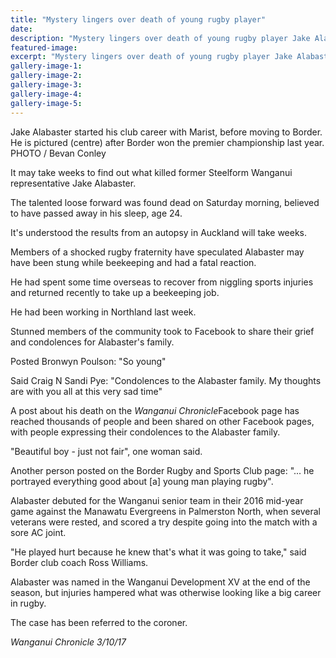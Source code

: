 ```yaml
---
title: "Mystery lingers over death of young rugby player"
date: 
description: "Mystery lingers over death of young rugby player Jake Alabaster..."
featured-image: 
excerpt: "Mystery lingers over death of young rugby player Jake Alabaster."
gallery-image-1: 
gallery-image-2: 
gallery-image-3: 
gallery-image-4: 
gallery-image-5: 
---
```


<p><span>Jake Alabaster started his club career with Marist, before moving to Border. <br />He is pictured (centre) after Border won the premier championship last year. <br />PHOTO / Bevan Conley</span></p>
<p class="element element-paragraph">It may take weeks to find out what killed former Steelform Wanganui representative Jake Alabaster.</p>
<p class="element element-paragraph">The talented loose forward was found dead on Saturday morning, believed to have passed away in his sleep, age 24.</p>
<p class="element element-paragraph">It's understood the results from an autopsy in Auckland will take weeks.</p>
<p class="element element-paragraph">Members of a shocked rugby fraternity have speculated Alabaster may have been stung while beekeeping and had a fatal reaction.</p>
<p class="element element-paragraph">He had spent some time overseas to recover from niggling sports injuries and returned recently to take up a beekeeping job.</p>
<p class="element element-paragraph">He had been working in Northland last week.</p>
<p class="element element-paragraph">Stunned members of the community took to Facebook to share their grief and condolences for Alabaster's family.</p>
<p class="element element-paragraph">Posted Bronwyn Poulson: "So young"</p>
<p class="element element-paragraph">Said Craig N Sandi Pye: "Condolences to the Alabaster family. My thoughts are with you all at this very sad time"</p>
<p class="element element-paragraph">A post about his death on the&nbsp;<em>Wanganui Chronicle</em>Facebook page has reached thousands of people and been shared on other Facebook pages, with people expressing their condolences to the Alabaster family.</p>
<p class="element element-paragraph">"Beautiful boy - just not fair", one woman said.</p>
<p class="element element-paragraph">Another person posted on the Border Rugby and Sports Club page: "... he portrayed everything good about [a] young man playing rugby".</p>
<p class="element element-paragraph">Alabaster debuted for the Wanganui senior team in their 2016 mid-year game against the Manawatu Evergreens in Palmerston North, when several veterans were rested, and scored a try despite going into the match with a sore AC joint.</p>
<p class="element element-paragraph">"He played hurt because he knew that's what it was going to take," said Border club coach Ross Williams.</p>
<p class="element element-paragraph">Alabaster was named in the Wanganui Development XV at the end of the season, but injuries hampered what was otherwise looking like a big career in rugby.</p>
<p class="element element-paragraph">The case has been referred to the coroner.</p>
<p><em>Wanganui Chronicle 3/10/17</em></p>


